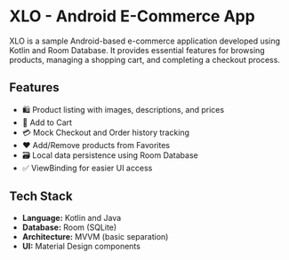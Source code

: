 # XLO - Android E-Commerce App

XLO is a sample Android-based e-commerce application developed using Kotlin and Room Database. It provides essential features for browsing products, managing a shopping cart, and completing a checkout process.

## Features

- 🛍️ Product listing with images, descriptions, and prices
- 🛒 Add to Cart 
- 💳 Mock Checkout and Order history tracking
- ❤️ Add/Remove products from Favorites
- 🗃️ Local data persistence using Room Database
- ✅ ViewBinding for easier UI access

## Tech Stack

- **Language:** Kotlin and Java  
- **Database:** Room (SQLite)  
- **Architecture:** MVVM (basic separation)  
- **UI:** Material Design components


